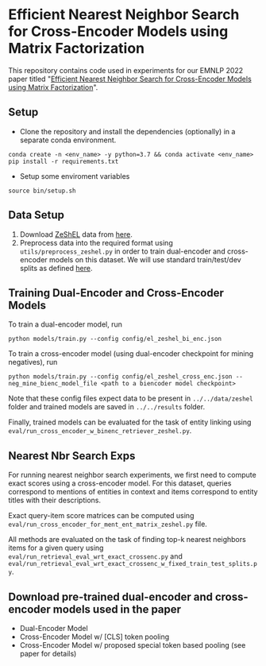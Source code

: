 # Efficient Nearest Neighbor Search for Cross-Encoder Models using Matrix Factorization
This repository contains code used in experiments for our EMNLP 2022 paper titled  "[Efficient Nearest Neighbor Search for Cross-Encoder Models using Matrix Factorization](https://arxiv.org/pdf/2210.12579.pdf)". 

## Setup ##

* Clone the repository and install the dependencies (optionally) in a separate conda environment.
```
conda create -n <env_name> -y python=3.7 && conda activate <env_name>
pip install -r requirements.txt
```

* Setup some enviroment variables

```
source bin/setup.sh
```

## Data Setup ##
1. Download [ZeShEL](https://paperswithcode.com/dataset/zeshel) data from [here](https://github.com/lajanugen/zeshel).
2. Preprocess data into the required format using `utils/preprocess_zeshel.py` in order to train dual-encoder and 
cross-encoder models on this dataset. We will use standard train/test/dev splits as defined [here](https://aclanthology.org/P19-1335.pdf).


## Training Dual-Encoder and Cross-Encoder Models ##

To train a dual-encoder model, run

```
python models/train.py --config config/el_zeshel_bi_enc.json
```

To train a cross-encoder model (using dual-encoder checkpoint for mining negatives), run

```
python models/train.py --config config/el_zeshel_cross_enc.json --neg_mine_bienc_model_file <path to a biencoder model checkpoint>
```

Note that these config files expect data to be present in `../../data/zeshel` folder and 
trained models are saved in `../../results` folder. 

Finally, trained models can be evaluated for the task of entity linking using `eval/run_cross_encoder_w_binenc_retriever_zeshel.py`. 

## Nearest Nbr Search Exps ##
For running nearest neighbor search experiments, we first need to compute exact scores using
a cross-encoder model. For this dataset, queries correspond to mentions of entities in context and 
items correspond to entity titles with their descriptions.

Exact query-item score matrices can be computed using `eval/run_cross_encoder_for_ment_ent_matrix_zeshel.py` file. 

All methods are evaluated on the task of finding top-k nearest neighbors items for a given query 
using `eval/run_retrieval_eval_wrt_exact_crossenc.py` and `eval/run_retrieval_eval_wrt_exact_crossenc_w_fixed_train_test_splits.py`.


## Download pre-trained dual-encoder and cross-encoder models used in the paper

* Dual-Encoder Model
* Cross-Encoder Model w/ [CLS] token pooling
* Cross-Encoder Model w/ proposed special token based pooling (see paper for details)
